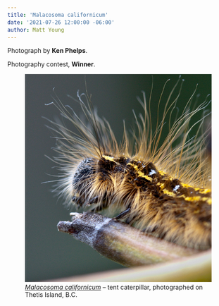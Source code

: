 ```yaml
---
title: 'Malacosoma californicum'
date: '2021-07-26 12:00:00 -06:00'
author: Matt Young
---
```


Photograph by **Ken Phelps**.

Photography contest, **Winner**.

<figure>
<img src="/uploads/2021/Phelps_Malacosoma_californicum.jpg" alt="Tent caterpillar"/>
<figcaption>
<a href="https://en.wikipedia.org/wiki/Malacosoma_californicum"><i> Malacosoma californicum</i></a> – tent caterpillar, photographed on Thetis Island, B.C.
</figcaption>
</figure>

